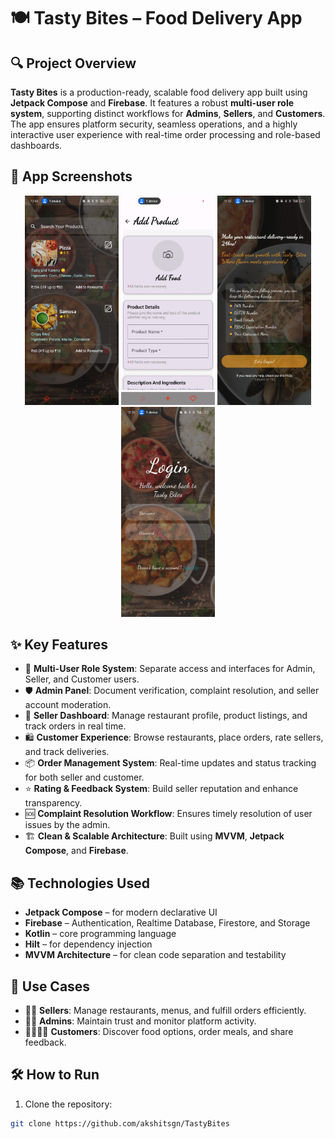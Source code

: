 # 🍽️ Tasty Bites – Food Delivery App

## 🔍 Project Overview  
**Tasty Bites** is a production-ready, scalable food delivery app built using **Jetpack Compose** and **Firebase**. It features a robust **multi-user role system**, supporting distinct workflows for **Admins**, **Sellers**, and **Customers**. The app ensures platform security, seamless operations, and a highly interactive user experience with real-time order processing and role-based dashboards.

## 📱 App Screenshots

<p align="center">
  <img src="https://github.com/akshitsgn/TastyBites/blob/main/ea919629-caae-441a-8f5a-28a95926322a.jpg" alt="Admin View" width="150"/>
  <img src="https://github.com/akshitsgn/TastyBites/blob/main/8e165057-92ba-43bf-82cf-cc06ca25398f.jpg" alt="Seller Dashboard" width="150"/>
  <img src="https://github.com/akshitsgn/TastyBites/blob/main/042ead9e-ddb5-4f30-a12f-4d960e5a4691.jpg" alt="Customer Browsing" width="150"/>
  <img src="https://github.com/akshitsgn/TastyBites/blob/main/2980695b-e58f-4191-b48d-bf23afa95ea8.jpg" alt="Order Screen" width="150"/>
</p>

## ✨ Key Features

- 👥 **Multi-User Role System**: Separate access and interfaces for Admin, Seller, and Customer users.
- 🛡️ **Admin Panel**: Document verification, complaint resolution, and seller account moderation.
- 🏪 **Seller Dashboard**: Manage restaurant profile, product listings, and track orders in real time.
- 🛍️ **Customer Experience**: Browse restaurants, place orders, rate sellers, and track deliveries.
- 📦 **Order Management System**: Real-time updates and status tracking for both seller and customer.
- ⭐ **Rating & Feedback System**: Build seller reputation and enhance transparency.
- 🆘 **Complaint Resolution Workflow**: Ensures timely resolution of user issues by the admin.
- 🏗️ **Clean & Scalable Architecture**: Built using **MVVM**, **Jetpack Compose**, and **Firebase**.

## 📚 Technologies Used

- **Jetpack Compose** – for modern declarative UI
- **Firebase** – Authentication, Realtime Database, Firestore, and Storage
- **Kotlin** – core programming language
- **Hilt** – for dependency injection
- **MVVM Architecture** – for clean code separation and testability

## 💼 Use Cases

- 👨‍🍳 **Sellers**: Manage restaurants, menus, and fulfill orders efficiently.
- 👨‍💼 **Admins**: Maintain trust and monitor platform activity.
- 👨‍👩‍👧‍👦 **Customers**: Discover food options, order meals, and share feedback.

## 🛠️ How to Run

1. Clone the repository:
```bash
git clone https://github.com/akshitsgn/TastyBites
